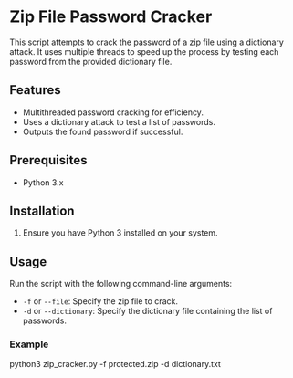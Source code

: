 # Zip File Password Cracker

This script attempts to crack the password of a zip file using a dictionary attack. It uses multiple threads to speed up the process by testing each password from the provided dictionary file.

## Features

- Multithreaded password cracking for efficiency.
- Uses a dictionary attack to test a list of passwords.
- Outputs the found password if successful.

## Prerequisites

- Python 3.x

## Installation

1. Ensure you have Python 3 installed on your system.

## Usage

Run the script with the following command-line arguments:

- `-f` or `--file`: Specify the zip file to crack.
- `-d` or `--dictionary`: Specify the dictionary file containing the list of passwords.

### Example

python3 zip_cracker.py -f protected.zip -d dictionary.txt
